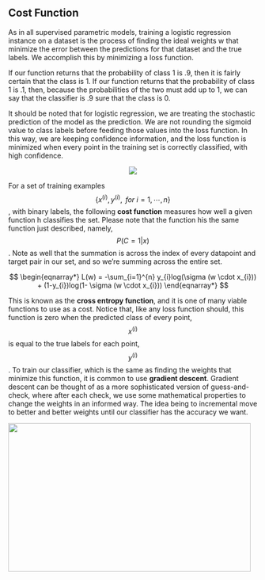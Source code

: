 ## Cost Function

As in all supervised parametric models, training a logistic regression instance on a dataset is the process of finding the ideal weights w that minimize the error between the predictions for that dataset and the true labels. We accomplish this by minimizing a loss function. 

If our function returns that the probability of class 1 is .9, then it is fairly certain that the class is 1. If our function returns that the probability of class 1 is .1, then, because the probabilities of the two must add up to 1, we can say that the classifier is .9 sure that the class is 0.

It should be noted that for logistic regression, we are treating the stochastic prediction of the model as the prediction. We are not rounding the sigmoid value to class labels before feeding those values into the loss function. In this way, we are keeping confidence information, and the loss function is minimized when every point in the training set is correctly classified, with high confidence. 

<p align="center">
	<img class="plot" src="/assets/image31.png" />
</p>

For a set of training examples $$\{x^{(i)},y^{(i)},{\ for}~i=1,\cdots,n\}$$, with binary labels, the following **cost function** measures how well a given function h classifies the set. Please note that the function his the same function just described, namely, $$P(C=1|x)$$. Note as well that the summation is across the index of every datapoint and target pair in our set, and so we’re summing across the entire set.

$$
\begin{eqnarray*}
L(w) = -\sum_{i=1}^{n} y_{i}log(\sigma (w \cdot x_{i})) + (1-y_{i})log(1- \sigma (w \cdot x_{i}))
\end{eqnarray*}
$$

This is known as the **cross entropy function**, and it is one of many viable functions to use as a cost. Notice that, like any loss function should, this function is zero when the predicted class of every point, $$x^{(i)}$$ is equal to the true labels for each point, $$y^{(i)}$$.
To train our classifier, which is the same as finding the weights that minimize this function, it is common to use **gradient descent**. Gradient descent can be thought of as a more sophisticated version of guess-and-check, where after each check, we use some mathematical properties to change the weights in an informed way. The idea being to incremental move to better and better weights until our classifier has the accuracy we want.

<img src="/assets/gradient_descent.png" width="490" height="300" />


